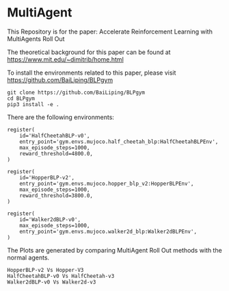 # MultiAgent

This Repository is for the paper: Accelerate Reinforcement Learning with MultiAgents Roll Out

The theoretical background for this paper can be found at https://www.mit.edu/~dimitrib/home.html

To install the environments related to this paper, please visit https://github.com/BaiLiping/BLPgym

```
git clone https://github.com/BaiLiping/BLPgym
cd BLPgym
pip3 install -e .
```

There are the following environments:
```
register(
    id='HalfCheetahBLP-v0',
    entry_point='gym.envs.mujoco.half_cheetah_blp:HalfCheetahBLPEnv',
    max_episode_steps=1000,
    reward_threshold=4800.0,
)

register(
    id='HopperBLP-v2',
    entry_point='gym.envs.mujoco.hopper_blp_v2:HopperBLPEnv',
    max_episode_steps=1000,
    reward_threshold=3800.0,
)

register(
    id='Walker2dBLP-v0',
    max_episode_steps=1000,
    entry_point='gym.envs.mujoco.walker2d_blp:Walker2dBLPEnv',
)
```
The Plots are generated by comparing MultiAgent Roll Out methods with the normal agents.

```
HopperBLP-v2 Vs Hopper-V3
HalfCheetahBLP-v0 Vs HalfCheetah-v3
Walker2dBLP-v0 Vs Walker2d-v3
```

